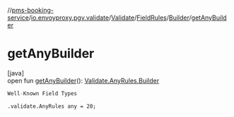 //[pms-booking-service](../../../../../index.md)/[io.envoyproxy.pgv.validate](../../../index.md)/[Validate](../../index.md)/[FieldRules](../index.md)/[Builder](index.md)/[getAnyBuilder](get-any-builder.md)

# getAnyBuilder

[java]\
open fun [getAnyBuilder](get-any-builder.md)(): [Validate.AnyRules.Builder](../../-any-rules/-builder/index.md)

```kotlin
Well-Known Field Types

```
`.validate.AnyRules any = 20;`